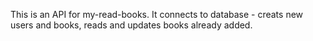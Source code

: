 This is an API for my-read-books.
It connects to database - creats new users and books, reads and updates books already added.
